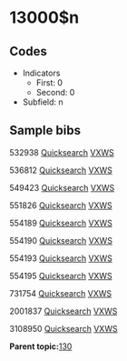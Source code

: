 # 13000$n

## Codes

-   Indicators
    -   First: 0
    -   Second: 0
-   Subfield: n

## Sample bibs

532938 [Quicksearch](https://search.library.yale.edu/catalog/532938) [VXWS](http://prodorbis.library.yale.edu:7014/vxws/GetHoldingsService?bibId=532938)

536812 [Quicksearch](https://search.library.yale.edu/catalog/536812) [VXWS](http://prodorbis.library.yale.edu:7014/vxws/GetHoldingsService?bibId=536812)

549423 [Quicksearch](https://search.library.yale.edu/catalog/549423) [VXWS](http://prodorbis.library.yale.edu:7014/vxws/GetHoldingsService?bibId=549423)

551826 [Quicksearch](https://search.library.yale.edu/catalog/551826) [VXWS](http://prodorbis.library.yale.edu:7014/vxws/GetHoldingsService?bibId=551826)

554189 [Quicksearch](https://search.library.yale.edu/catalog/554189) [VXWS](http://prodorbis.library.yale.edu:7014/vxws/GetHoldingsService?bibId=554189)

554190 [Quicksearch](https://search.library.yale.edu/catalog/554190) [VXWS](http://prodorbis.library.yale.edu:7014/vxws/GetHoldingsService?bibId=554190)

554193 [Quicksearch](https://search.library.yale.edu/catalog/554193) [VXWS](http://prodorbis.library.yale.edu:7014/vxws/GetHoldingsService?bibId=554193)

554195 [Quicksearch](https://search.library.yale.edu/catalog/554195) [VXWS](http://prodorbis.library.yale.edu:7014/vxws/GetHoldingsService?bibId=554195)

731754 [Quicksearch](https://search.library.yale.edu/catalog/731754) [VXWS](http://prodorbis.library.yale.edu:7014/vxws/GetHoldingsService?bibId=731754)

2001837 [Quicksearch](https://search.library.yale.edu/catalog/2001837) [VXWS](http://prodorbis.library.yale.edu:7014/vxws/GetHoldingsService?bibId=2001837)

3108950 [Quicksearch](https://search.library.yale.edu/catalog/3108950) [VXWS](http://prodorbis.library.yale.edu:7014/vxws/GetHoldingsService?bibId=3108950)

**Parent topic:**[130](../../tags/130/130.md)

